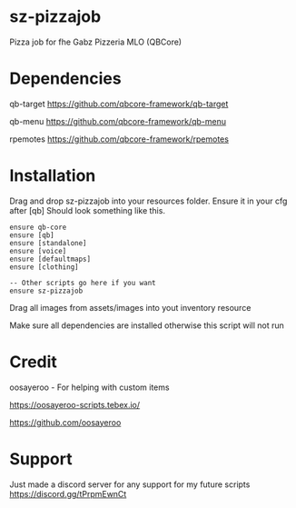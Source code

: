 # sz-pizzajob

Pizza job for fhe Gabz Pizzeria MLO (QBCore)

# Dependencies

qb-target https://github.com/qbcore-framework/qb-target

qb-menu https://github.com/qbcore-framework/qb-menu

rpemotes https://github.com/qbcore-framework/rpemotes

# Installation

Drag and drop sz-pizzajob into your resources folder. Ensure it in your cfg after [qb]
Should look something like this.

```
ensure qb-core
ensure [qb]
ensure [standalone]
ensure [voice]
ensure [defaultmaps]
ensure [clothing]

-- Other scripts go here if you want
ensure sz-pizzajob
```

Drag all images from assets/images into yout inventory resource

Make sure all dependencies are installed otherwise this script will not run

# Credit

oosayeroo - For helping with custom items

https://oosayeroo-scripts.tebex.io/

https://github.com/oosayeroo

# Support

Just made a discord server for any support for my future scripts
https://discord.gg/tPrpmEwnCt
